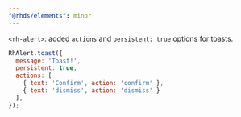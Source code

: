 ```yaml
---
"@rhds/elements": minor
---
```

`<rh-alert>`: added `actions` and `persistent: true` options for toasts.

```js
RhAlert.toast({
  message: 'Toast!',
  persistent: true,
  actions: [
    { text: 'Confirm', action: 'confirm' },
    { text: 'dismiss', action: 'dismiss' }
  ],
});
```

